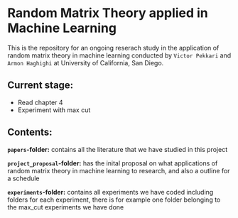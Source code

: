 # Random Matrix Theory applied in Machine Learning
This is the repository for an ongoing reserach study in the application of random matrix theory in machine learning conducted by `Victor Pekkari` and `Armon Haghighi` at University of California, San Diego.


## Current stage:
- Read chapter 4
- Experiment with max cut


## Contents:
__`papers`-folder:__ contains all the literature that we have studied in this project

__`project_proposal`-folder:__ has the inital proposal on what applications of random matrix theory in machine learning to research, and also a outline for a schedule

__`experiments`-folder:__ contains all experiments we have coded including folders for each experiment, there is for example one folder belonging to the max_cut experiments we have done
